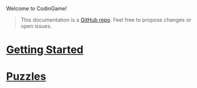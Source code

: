 Welcome to CodinGame!

> This documentation is a [GitHub repo](https://github.com/2StepsFr0mHell/playground-fps9ganj). Feel free to propose changes or open issues.

# [Getting Started](pages/help/getting-started.md)

# [Puzzles](pages/help/puzzles.md)
